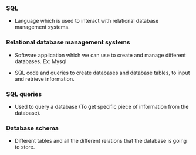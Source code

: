 ### SQL

- Language which is used to interact with relational database management systems.

### Relational database management systems

- Software application which we can use to create and manage different databases.
Ex: Mysql 

- SQL code and queries to create databases and database tables, to input and retrieve information.

### SQL queries
- Used to query a database (To get specific piece of information from the database).

### Database schema
- Different tables and all the different relations that the database is going to store.